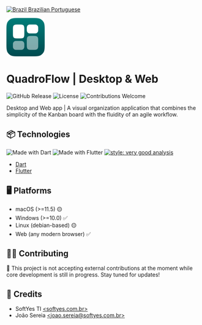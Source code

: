 [![Brazil](https://raw.githubusercontent.com/stevenrskelton/flag-icon/master/png/16/country-4x3/br.png "Brazil") Brazilian Portuguese](README.md)

<img width="100" height="100" src="readme/logo.png" alt="project logo">

# QuadroFlow | Desktop & Web

![GitHub Release](https://img.shields.io/github/v/release/QuadroFlow/quadroflow_client?include_prereleases&color=007E7A)
![License](https://img.shields.io/github/license/QuadroFlow/quadroflow_client?color=007E7A)
![Contributions Welcome](https://img.shields.io/badge/contributions-Closed-007E7A)

Desktop and Web app | A visual organization application that combines the
simplicity of the Kanban board with the fluidity of an agile workflow.

## 📦 Technologies

![Made with Dart](https://img.shields.io/badge/frontend-Dart-007E7A)
![Made with Flutter](https://img.shields.io/badge/frontend-Flutter-007E7A)
[![style: very good analysis](https://img.shields.io/badge/style-very_good_analysis-B22C89.svg)](https://pub.dev/packages/very_good_analysis)

* [Dart](https://dart.dev/)
* [Flutter](https://flutter.dev/)

## 🖥️ Platforms

* macOS (>=11.5) 🟡
* Windows (>=10.0) ✅
* Linux (debian-based) 🟡
* Web (any modern browser) ✅

## 🧑‍💻 Contributing

🚫 This project is not accepting external contributions at the moment while
core development is still in progress. Stay tuned for updates!

## 📜 Credits

* SoftYes TI [\<softyes.com.br\>](https://softyes.com.br)
* João Sereia [\<joao.sereia@softyes.com.br\>](mailto:joao.sereia@softyes.com.br)
